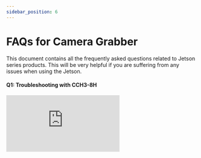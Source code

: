 ```yaml
---
sidebar_position: 6
---
```


# FAQs for Camera Grabber

This document contains all the frequently asked questions related to Jetson series products. This will be very helpful if you are suffering from any issues when using the Jetson.

#### Q1: Troubleshooting with CCH3-8H
<!-- For details, please click [here](/Troubleshooting_Installation) -->
<!-- <div style={{textAlign: 'center', position: 'relative', width: '100%', height: '800px', marginBottom: '20px'}}>
    <iframe
        src="https://autosensee.feishu.cn/docx/FH12doAs7oIGKkxhQqOcI7LLn9b?from=from_copylink&hideTitle=true&hideComments=true&hideSidebar=true&hideHeader=true&hideFooter=true"
        width="100%"
        height="100%"
        frameBorder="0"
        allowFullScreen={true}
        style={{border: 'none', backgroundColor: 'white'}}>
    </iframe>
</div> -->
<div style={{textAlign: 'center', position: 'relative', width: '95%', paddingBottom: '56.25%', marginBottom: '20px'}}>
    <iframe
        style={{position: 'absolute', top: 0, left: 0, width: '100%', height: '120%'}}
        src="https://mozilla.github.io/pdf.js/web/viewer.html?file=https://raw.githubusercontent.com/1214658495/myWikiFiles/main/Nvidia_jetson/SG8A-ORIN-GMSL2/SENSING_SG8A-ORIN-GMSL2_adapter_board_use_FAQ.pdf"
        scrolling="no"
        border="0"
        frameBorder="no"
        framespacing="0"
        allowFullScreen="true">
    </iframe>
</div>

